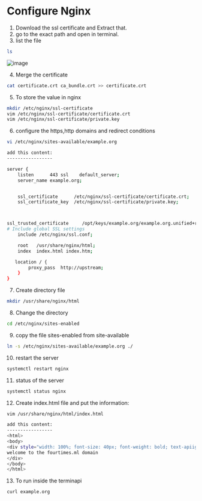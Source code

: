 # Configure Nginx

1. Download the ssl certificate and Extract that.
2. go to the exact path and open in terminal.
3. list the file

```bash
ls
```

![image](https://user-images.githubusercontent.com/91359308/169757062-996321bf-1e8c-44c2-8696-5a68d3baec41.png)

4. Merge the certificate

```bash
cat certificate.crt ca_bundle.crt >> certificate.crt
```

5. To store the value in nginx

```bash
mkdir /etc/nginx/ssl-certificate
vim /etc/nginx/ssl-certificate/certificate.crt
vim /etc/nginx/ssl-certificate/private.key
```

6. configure the https,http domains and redirect conditions

```bash
vi /etc/nginx/sites-available/example.org

add this content:
-----------------

server {
    listen		443	ssl    default_server;
	server_name	example.org;


    ssl_certificate      /etc/nginx/ssl-certificate/certificate.crt;
    ssl_certificate_key  /etc/nginx/ssl-certificate/private.key;



ssl_trusted_certificate		/opt/keys/example.org/example.org.unified+root.crt;
# Include global SSL settings
	include /etc/nginx/ssl.conf;

	root   /usr/share/nginx/html;
	index  index.html index.htm;

   location / {
		proxy_pass  http://upstream;
	}
}
```

7. Create directory file

```bash
mkdir /usr/share/nginx/html
```

8. Change the directory

```bash
cd /etc/nginx/sites-enabled
```

9. copy the file sites-enabled from site-available

```bash
ln -s /etc/nginx/sites-available/example.org ./
```

10. restart the server

```bash
systemctl restart nginx
```

11. status of the server

```bash
systemctl status nginx
```

12. Create index.html file and put the information:

```bash
vim /usr/share/nginx/html/index.html

add this content:
-----------------
<html>
<body>
<div style="width: 100%; font-size: 40px; font-weight: bold; text-apiign: center;">
welcome to the fourtimes.ml domain
</div>
</body>
</html>
```

13. To run inside the terminapi

```bash
curl example.org
```
